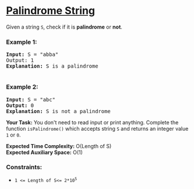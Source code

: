 # [Palindrome String](https://www.geeksforgeeks.org/problems/palindrome-string0817/1)

Given a string <code>S</code>, check if it is <strong>palindrome</strong> or <strong>not</strong>.

### **Example 1:**
<pre>
<strong>Input:</strong> S = "abba"
</strong>Output:</strong> 1
<strong>Explanation:</strong> S is a palindrome
  </pre>
### **Example 2:**
<pre>
<strong>Input:</strong> S = "abc" 
<strong>Output:</strong> 0
<strong>Explanation:</strong> S is not a palindrome
</pre>

<strong>Your Task:</strong>
You don't need to read input or print anything. Complete the function <code>isPalindrome()</code> which accepts string <code>S</code> 
and returns an integer value <code>1</code> or <code>0</code>.

<strong>Expected Time Complexity:</strong> O(Length of S) <br />
<strong>Expected Auxiliary Space:</strong> O(1)

### **Constraints:**
- <code>1 <= Length of S<= 2*10<sup>5</sup></code>
